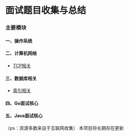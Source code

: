 # 面试题目收集与总结
### 主要模块
#### 一、操作系统
#### 二、计算机网络
* [TCP相关](https://github.com/CoderTH/go_interview/blob/main/计算机网络/TCP相关.md)
#### 三、数据库相关

* [索引相关](https://github.com/CoderTH/interview/blob/main/数据库相关/mysql/索引相关.md)

#### 四、Go面试核心
#### 五、Java面试核心
（ps：资源多数来自于互联网收集）
本项目将长期存在更新

